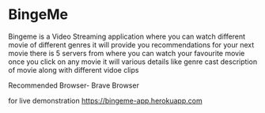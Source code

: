 # BingeMe
Bingeme is a Video Streaming application where you can watch different movie of different genres 
it will provide you recommendations for your next movie there is 5 servers from where you can watch your favourite movie 
once you click on any movie it will various details like genre cast description of movie along with different vidoe clips

Recommended Browser- Brave Browser


for live demonstration
https://bingeme-app.herokuapp.com 
